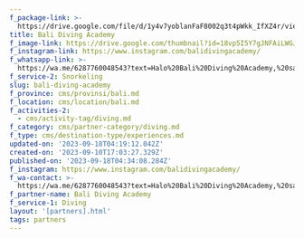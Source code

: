 ```yaml
---
f_package-link: >-
  https://drive.google.com/file/d/1y4v7yoblanFaF8002q3t4pWkk_IfXZ4r/view?usp=drive_link
title: Bali Diving Academy
f_image-link: https://drive.google.com/thumbnail?id=18vp5I5Y7gJNFAiLWGJ9849N9BgaDCtVE
f_instagram-link: https://www.instagram.com/balidivingacademy/
f_whatsapp-link: >-
  https://wa.me/6287760048543?text=Halo%20Bali%20Diving%20Academy,%20saya%20dapat%20info%20dari%20@loocale.id%20dan%20punya%20pertanyaan
f_service-2: Snorkeling
slug: bali-diving-academy
f_province: cms/provinsi/bali.md
f_location: cms/location/bali.md
f_activities-2:
  - cms/activity-tag/diving.md
f_category: cms/partner-category/diving.md
f_type: cms/destination-type/experiences.md
updated-on: '2023-09-18T04:19:12.042Z'
created-on: '2023-09-10T17:03:27.329Z'
published-on: '2023-09-18T04:34:08.284Z'
f_instagram: https://www.instagram.com/balidivingacademy/
f_wa-contact: >-
  https://wa.me/6287760048543?text=Halo%20Bali%20Diving%20Academy,%20saya%20dapat%20info%20dari%20@loocale.id%20dan%20punya%20pertanyaan
f_partner-name: Bali Diving Academy
f_service-1: Diving
layout: '[partners].html'
tags: partners
---
```



